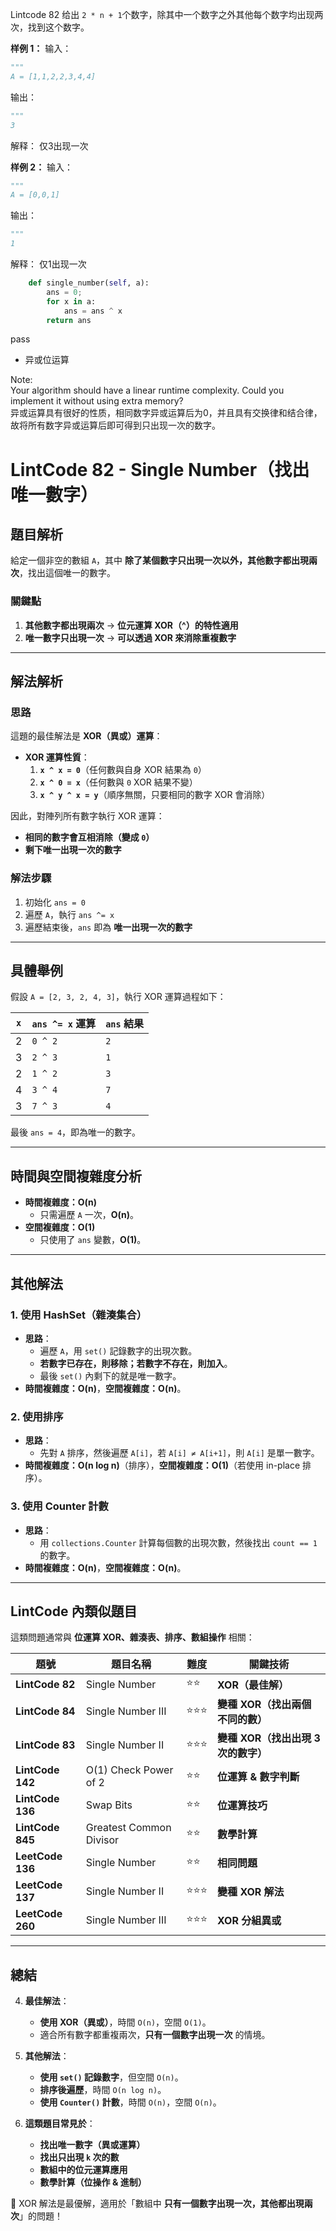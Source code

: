 Lintcode 82
给出 `2 * n + 1`个数字，除其中一个数字之外其他每个数字均出现两次，找到这个数字。

**样例 1：**
输入：
```python
"""
A = [1,1,2,2,3,4,4]
```
输出：
```python
"""
3
```
解释：
仅3出现一次  

**样例 2：**
输入：
```python
"""
A = [0,0,1]
```
输出：
```python
"""
1
```
解释：
仅1出现一次


```python
    def single_number(self, a):
        ans = 0;
        for x in a:
            ans = ans ^ x
        return ans
```
pass

- 异或位运算

Note:  
Your algorithm should have a linear runtime complexity. Could you implement it without using extra memory?  
异或运算具有很好的性质，相同数字异或运算后为0，并且具有交换律和结合律，故将所有数字异或运算后即可得到只出现一次的数字。

# **LintCode 82 - Single Number（找出唯一數字）**

## **題目解析**

給定一個非空的數組 `A`，其中 **除了某個數字只出現一次以外，其他數字都出現兩次**，找出這個唯一的數字。

### **關鍵點**

1. **其他數字都出現兩次** → **位元運算 XOR（^）的特性適用**
2. **唯一數字只出現一次** → **可以透過 XOR 來消除重複數字**

---

## **解法解析**

### **思路**

這題的最佳解法是 **XOR（異或）運算**：

- **XOR 運算性質**：
    1. **`x ^ x = 0`**（任何數與自身 XOR 結果為 `0`）
    2. **`x ^ 0 = x`**（任何數與 `0` XOR 結果不變）
    3. **`x ^ y ^ x = y`**（順序無關，只要相同的數字 XOR 會消除）

因此，對陣列所有數字執行 XOR 運算：

- **相同的數字會互相消除（變成 `0`）**
- **剩下唯一出現一次的數字**

### **解法步驟**

1. 初始化 `ans = 0`
2. 遍歷 `A`，執行 `ans ^= x`
3. 遍歷結束後，`ans` 即為 **唯一出現一次的數字**

---

## **具體舉例**

假設 `A = [2, 3, 2, 4, 3]`，執行 XOR 運算過程如下：

|`x`|`ans ^= x` 運算|`ans` 結果|
|---|---|---|
|2|`0 ^ 2`|`2`|
|3|`2 ^ 3`|`1`|
|2|`1 ^ 2`|`3`|
|4|`3 ^ 4`|`7`|
|3|`7 ^ 3`|`4`|

最後 `ans = 4`，即為唯一的數字。

---

## **時間與空間複雜度分析**

- **時間複雜度：O(n)**
    - 只需遍歷 `A` 一次，**O(n)**。
- **空間複雜度：O(1)**
    - 只使用了 `ans` 變數，**O(1)**。

---

## **其他解法**

### **1. 使用 HashSet（雜湊集合）**

- **思路**：
    - 遍歷 `A`，用 `set()` 記錄數字的出現次數。
    - **若數字已存在，則移除；若數字不存在，則加入**。
    - 最後 `set()` 內剩下的就是唯一數字。
- **時間複雜度：O(n)**，**空間複雜度：O(n)**。

### **2. 使用排序**

- **思路**：
    - 先對 `A` 排序，然後遍歷 `A[i]`，若 `A[i] ≠ A[i+1]`，則 `A[i]` 是單一數字。
- **時間複雜度：O(n log n)**（排序），**空間複雜度：O(1)**（若使用 in-place 排序）。

### **3. 使用 Counter 計數**

- **思路**：
    - 用 `collections.Counter` 計算每個數的出現次數，然後找出 `count == 1` 的數字。
- **時間複雜度：O(n)**，**空間複雜度：O(n)**。

---

## **LintCode 內類似題目**

這類問題通常與 **位運算 XOR、雜湊表、排序、數組操作** 相關：

|**題號**|**題目名稱**|**難度**|**關鍵技術**|
|---|---|---|---|
|**LintCode 82**|Single Number|⭐⭐|**XOR（最佳解）**|
|**LintCode 84**|Single Number III|⭐⭐⭐|**變種 XOR（找出兩個不同的數）**|
|**LintCode 83**|Single Number II|⭐⭐⭐|**變種 XOR（找出出現 3 次的數字）**|
|**LintCode 142**|O(1) Check Power of 2|⭐⭐|**位運算 & 數字判斷**|
|**LintCode 136**|Swap Bits|⭐⭐|**位運算技巧**|
|**LintCode 845**|Greatest Common Divisor|⭐⭐|**數學計算**|
|**LeetCode 136**|Single Number|⭐⭐|**相同問題**|
|**LeetCode 137**|Single Number II|⭐⭐⭐|**變種 XOR 解法**|
|**LeetCode 260**|Single Number III|⭐⭐⭐|**XOR 分組異或**|

---

## **總結**

4. **最佳解法**：
    
    - **使用 XOR（異或）**，時間 `O(n)`，空間 `O(1)`。
    - 適合所有數字都重複兩次，**只有一個數字出現一次** 的情境。
5. **其他解法**：
    
    - **使用 `set()` 記錄數字**，但空間 `O(n)`。
    - **排序後遍歷**，時間 `O(n log n)`。
    - **使用 `Counter()` 計數**，時間 `O(n)`，空間 `O(n)`。
6. **這類題目常見於**：
    
    - **找出唯一數字（異或運算）**
    - **找出只出現 `k` 次的數**
    - **數組中的位元運算應用**
    - **數學計算（位操作 & 進制）**

🚀 XOR 解法是最優解，適用於「數組中 **只有一個數字出現一次，其他都出現兩次**」的問題！